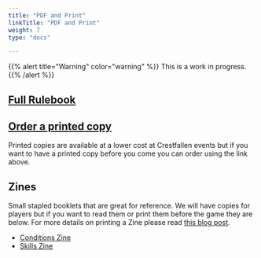 ```yaml
---
title: "PDF and Print"
linkTitle: "PDF and Print"
weight: 7
type: "docs"

---
```


{{% alert title="Warning" color="warning" %}}
This is a work in progress. 
{{% /alert %}}

##  [Full Rulebook <i class="fa fa-file-pdf"></i>](/rules/pdf_and_print/crestfallen_rulebook.pdf)

## [Order a printed copy](https://mixam.com/)

Printed copies are available at a lower cost at Crestfallen events but if you want to have a printed copy before you come you can order using the link above. 

## Zines

Small stapled booklets that are great for reference. We will have copies for players but if you want to read them or print them before the game they are below. For more details on printing a Zine please read [this blog post](). 

- [Conditions Zine](/rules/pdf_and_print/crestfallen_conditions_zine.pdf)
- [Skills Zine](/rules/pdf_and_print/crestfallen_skills_zine.pdf)